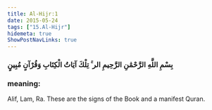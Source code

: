 ```yaml
---
title: Al-Hijr:1
date: 2015-05-24
tags: ["15.Al-Hijr"]
hidemeta: true 
ShowPostNavLinks: true 
---
```

### بِسْمِ اللَّهِ الرَّحْمَٰنِ الرَّحِيمِ الر ۚ تِلْكَ آيَاتُ الْكِتَابِ وَقُرْآنٍ مُبِينٍ
### meaning: 
Alif, Lam, Ra. These are the signs of the Book and a manifest Quran.
